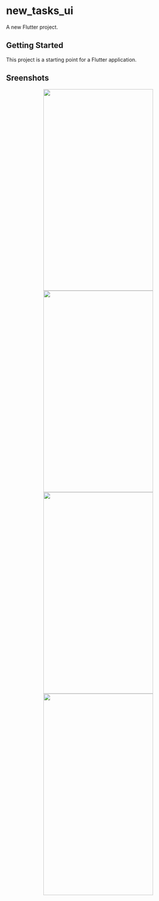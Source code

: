 # new_tasks_ui

A new Flutter project.

## Getting Started

This project is a starting point for a Flutter application.

## Sreenshots
<div align = center>
  <img src="https://user-images.githubusercontent.com/64702890/116674203-f50d3d80-a9c1-11eb-95e6-d36cf085a81f.png" height=550 width=300>
  <img src="https://user-images.githubusercontent.com/64702890/116674200-f474a700-a9c1-11eb-9176-d9718c862f3b.png" height=550 width=300>

  </div>
<div align=center>
  <img src="https://user-images.githubusercontent.com/64702890/116674194-f3437a00-a9c1-11eb-80e0-32306efbf631.png" height=550 width=300>
<img src="https://user-images.githubusercontent.com/64702890/116674198-f3dc1080-a9c1-11eb-9db2-b054365e19fe.png" height=550 width=300>
  </div>
